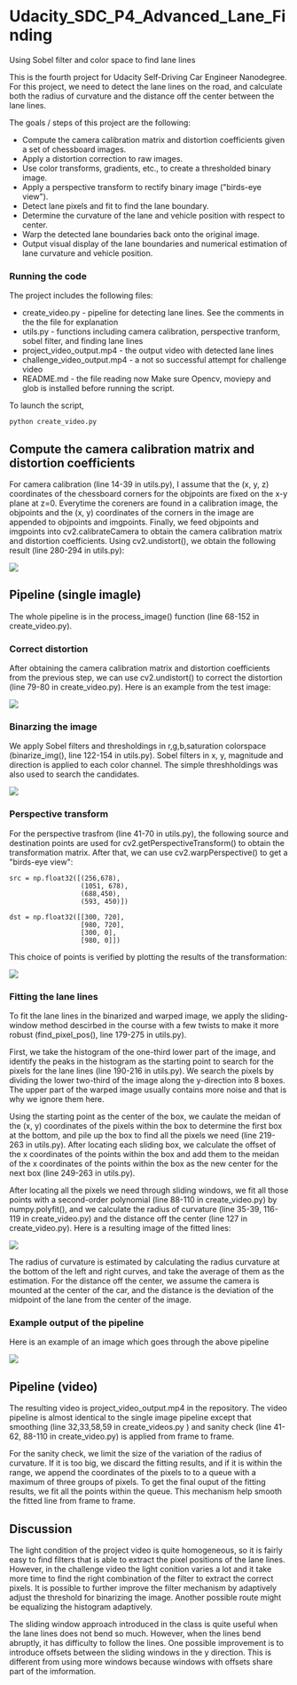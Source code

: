 # Udacity_SDC_P4_Advanced_Lane_Finding
Using Sobel filter and color space to find lane lines

[//]: # (Image References)
[image1]: ./output_images/distortion_correction.jpg
[image2]: ./output_images/undist.jpg
[image3]: ./output_images/binarized.jpg
[image4]: ./output_images/warp.jpg
[image5]: ./output_images/fit_lines.jpg
[image6]: ./output_images/outupt.jpg

This is the fourth project for Udacity Self-Driving Car Engineer Nanodegree. For this project, we need to detect the lane lines on the road, and calculate both the radius of curvature and the distance off the center between the lane lines.

The goals / steps of this project are the following:

* Compute the camera calibration matrix and distortion coefficients given a set of chessboard images.
* Apply a distortion correction to raw images.
* Use color transforms, gradients, etc., to create a thresholded binary image.
* Apply a perspective transform to rectify binary image ("birds-eye view").
* Detect lane pixels and fit to find the lane boundary.
* Determine the curvature of the lane and vehicle position with respect to center.
* Warp the detected lane boundaries back onto the original image.
* Output visual display of the lane boundaries and numerical estimation of lane curvature and vehicle position.


### Running the code
The project includes the following files:
* create_video.py - pipeline for detecting lane lines. See the comments in the the file for explanation  
* utils.py - functions including camera calibration, perspective tranform, sobel filter, and finding lane lines
* project_video_output.mp4 - the output video with detected lane lines
* challenge_video_output.mp4 - a not so successful attempt for challenge video
* README.md - the file reading now
Make sure Opencv, moviepy and glob is installed before running the script.

To launch the script, 
```
python create_video.py
```


## Compute the camera calibration matrix and distortion coefficients
For camera calibration (line 14-39 in utils.py), I assume that the (x, y, z) coordinates of the chessboard corners for the objpoints are fixed on the x-y plane at z=0. Everytime the coreners are found in a calibration image, the objpoints and the (x, y) coordinates of the corners in the image are appended to objpoints and imgpoints. Finally, we feed objpoints and imgpoints into cv2.calibrateCamera to obtain the camera calibration matrix and distortion coefficients. Using cv2.undistort(), we obtain the following result (line 280-294 in utils.py):

![][image1]

## Pipeline (single imagle)
The whole pipeline is in the process_image() function (line 68-152 in create_video.py).

### Correct distortion 
After obtaining the camera calibration matrix and distortion coefficients from the previous step, we can use cv2.undistort() to correct the distortion (line 79-80 in create_video.py). Here is an example from the test image:

![][image2]

### Binarzing the image
We apply Sobel filters and thresholdings in r,g,b,saturation colorspace (binarize_img(), line 122-154 in utils.py). Sobel filters in x, y, magnitude and direction is applied to each color channel. The simple threshholdings was also used to search the candidates.

![][image3]

### Perspective transform
For the perspective trasfrom (line 41-70 in utils.py), the following source and destination points are used for cv2.getPerspectiveTransform() to obtain the transformation matrix. After that, we can use cv2.warpPerspective() to get a "birds-eye view":
```
src = np.float32([(256,678),
                  (1051, 678),
                  (688,450),
                  (593, 450)])

dst = np.float32([[300, 720],
                  [980, 720],
                  [300, 0],
                  [980, 0]])
```
This choice of points is verified by plotting the results of the transformation:

![][image4]

### Fitting the lane lines
To fit the lane lines in the binarized and warped image, we apply the sliding-window method descirbed in the course with a few twists to make it more robust (find_pixel_pos(), line 179-275 in utils.py). 

First, we take the histogram of the one-third lower part of the image, and identify the peaks in the histogram as the starting point to search for the pixels for the lane lines (line 190-216 in utils.py). We search the pixels by dividing the lower two-third of the image along the y-direction into 8 boxes. The upper part of the warped image usually contains more noise and that is why we ignore them here.  

Using the starting point as the center of the box, we caulate the meidan of the (x, y) coordinates of the pixels within the box to determine the first box at the bottom, and pile up the box to find all the pixels we need (line 219-263 in utils.py). After locating each sliding box, we calculate the offset of the x coordinates of the points within the box and add them to the meidan of the x coordinates of the points within the box as the new center for the next box (line 249-263 in utils.py).

After locating all the pixels we need through sliding windows, we fit all those points with a second-order polynomial (line 88-110 in create_video.py) by numpy.polyfit(), and we calculate the radius of curvature (line 35-39, 116-119 in create_video.py) and the distance off the center (line 127 in create_video.py). Here is a resulting image of the fitted lines:

![][image5]

The radius of curvature is estimated by calculating the radius curvature at the bottom of the left and right curves,  and take the average of them as the estimation. For the distance off the center, we assume the camera is mounted at the center of the car, and the distance is the deviation of the midpoint of the lane from the center of the image.

### Example output of the pipeline
Here is an example of an image which goes through the above pipeline

![][image6]

## Pipeline (video)
The resulting video is project_video_output.mp4 in the repository. The video pipeline is almost identical to the single image pipeline except that smoothing (line 32,33,58,59 in create_videos.py ) and sanity check (line 41-62, 88-110 in create_video.py) is applied from frame to frame.

For the sanity check, we limit the size of the variation of the radius of curvature. If it is too big, we discard the fitting results, and if it is within the range, we append the coordinates of the pixels to to a queue with a maximum of three groups of pixels. To get the final ouput of the fitting results, we fit all the points within the queue. This mechanism help smooth the fitted line from frame to frame.

## Discussion
The light condition of the project video is quite homogeneous, so it is fairly easy to find filters that is able to extract the pixel positions of the lane lines. However, in the challenge video the light conition varies a lot and it take more time to find the right combination of the filter to extract the correct pixels. It is possible to further improve the filter mechanism by adaptively adjust the threshold for binarizing the image. Another possible route might be equalizing the histogram adaptively.

The sliding window approach introduced in the class is quite useful when the lane lines does not bend so much. However, when the lines bend abruptly, it has difficulty to follow the lines. One possible improvement is to introduce offsets between the sliding windows in the y direction. This is different from using more windows because windows with offsets share part of the imformation.
